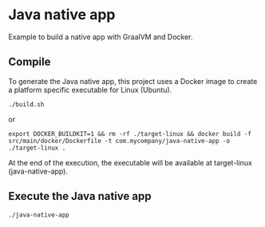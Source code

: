 # Java native app

Example to build a native app with GraalVM and Docker.

## Compile

To generate the Java native app, this project uses a Docker image to create a platform specific executable for Linux (Ubuntu).

```shell
./build.sh
```

or 

```shell
export DOCKER_BUILDKIT=1 && rm -rf ./target-linux && docker build -f src/main/docker/Dockerfile -t com.mycompany/java-native-app -o ./target-linux .
```

At the end of the execution, the executable will be available at target-linux (java-native-app).

## Execute the Java native app

```shell
./java-native-app
```
